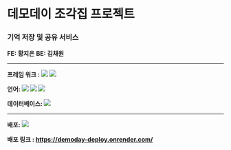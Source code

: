 # 데모데이 조각집 프로젝트 

### **기억 저장 및 공유 서비스**

**FE: 황지은**
**BE: 김채원**




---

**프레임 워크 : <img src="https://img.shields.io/badge/Node.js-339933?style=for-the-badge&logo=Node.js&logoColor=white">
<img src="https://img.shields.io/badge/React-61DAFB?style=for-the-badge&logo=React&logoColor=white">** 


**언어: <img src="https://img.shields.io/badge/JavaScript-F7DF1E?style=for-the-badge&logo=JavaScript&logoColor=white"> <img src="https://img.shields.io/badge/HTML5-E34F26?style=for-the-badge&logo=HTML5&logoColor=white"> <img src="https://img.shields.io/badge/CSS3-1572B6?style=for-the-badge&logo=CSS3&logoColor=white">** 


**데이터베이스: <img src="https://img.shields.io/badge/Postgresql-4169E1?style=flat-square&logo=Postgresql&logoColor=white"/>**


---

**배포: <img src="https://img.shields.io/badge/render-000000?style=flat-square&logo=render&logoColor=white"/>**

**배포 링크 : https://demoday-deploy.onrender.com/**

